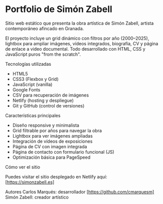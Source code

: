 # Portfolio de Simón Zabell

Sitio web estático que presenta la obra artística de Simón Zabell, artista contemporáneo afincado en Granada.

El proyecto incluye un grid dinámico con filtros por año (2000–2025), lightbox para ampliar imágenes, vídeos integrados, biografía, CV y página de enlace a video documental. Todo desarrollado con HTML, CSS y JavaScript puros "from the scratch".

Tecnologías utilizadas

- HTML5
- CSS3 (Flexbox y Grid)
- JavaScript (vanilla)
- Google Fonts
- CSV para recuperación de imágenes
- Netlify (hosting y despliegue)
- Git y GitHub (control de versiones)

Características principales

- Diseño responsive y minimalista
- Grid filtrable por años para navegar la obra
- Lightbox para ver imágenes ampliadas
- Integración de vídeos de exposiciones
- Página de CV con imagen integrada
- Página de contacto con formulario funcional (JS)
- Optimización básica para PageSpeed

Cómo ver el sitio

Puedes visitar el sitio desplegado en Netlify aquí:  
[https://simonzabell.es]

Autores
Carlos Marqués: desarrollador [https://github.com/cmarquesm]
Simón Zabell: creador artístico



